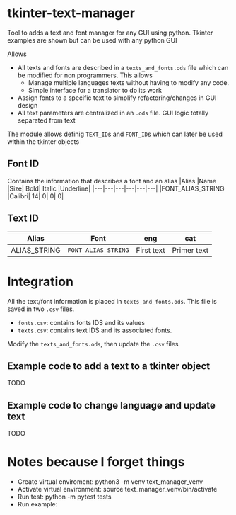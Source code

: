 # tkinter-text-manager

Tool to adds a text and font manager for any GUI using python. Tkinter examples are shown but can be used with any python GUI

Allows
 * All texts and fonts are described in a ```texts_and_fonts.ods``` file which can be modified for non programmers. This allows
   * Manage multiple languages texts without having to modify any code.
   * Simple interface for a translator to do its work
 * Assign fonts to a specific text to simplify refactoring/changes in GUI design
 * All text parameters are centralized in an ```.ods``` file. GUI logic totally separated from text

The module allows definig ```TEXT_ID```s  and ```FONT_ID```s which can later be used within the tkinter objects

## Font ID
Contains the information that describes a font and an alias 
|Alias	|Name	|Size|	Bold|	Italic	|Underline|
|---|---|---|---|---|---|
|FONT_ALIAS_STRING	|Calibri|	14|	0|	0|	0|


## Text ID
|Alias	|Font	|eng|	cat|
|---|---|---|---|
|ALIAS_STRING |	```FONT_ALIAS_STRING```	|First text	|Primer text|


# Integration

All the text/font information is placed in ```texts_and_fonts.ods```. This file is saved in two ```.csv``` files.

* ```fonts.csv```: contains fonts IDS and its values
* ```texts.csv```: contains text IDS and its associated fonts.

Modify the ```texts_and_fonts.ods```, then update the ```.csv``` files

## Example code to add a text to a tkinter object

TODO 
## Example code to change language and update text
TODO 

# Notes because I forget things


* Create virtual enviroment: python3 -m venv text_manager_venv
* Activate virtual environment: source text_manager_venv/bin/activate
* Run test: python -m pytest tests
* Run example: 